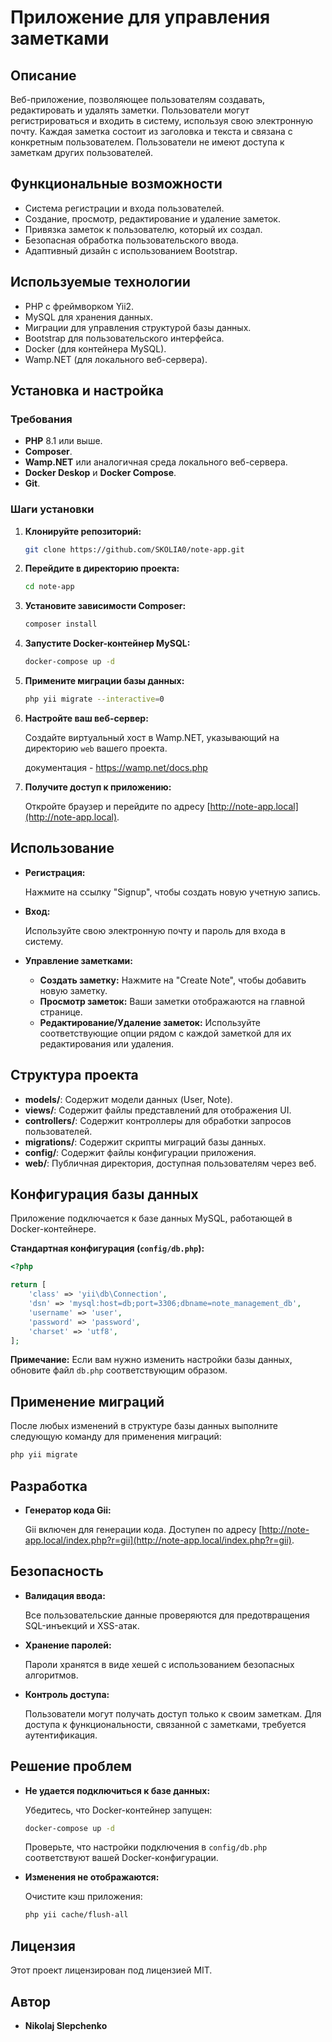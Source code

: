 
# Приложение для управления заметками

## Описание

Веб-приложение, позволяющее пользователям создавать, редактировать и удалять заметки. Пользователи могут регистрироваться и входить в систему, используя свою электронную почту. Каждая заметка состоит из заголовка и текста и связана с конкретным пользователем. Пользователи не имеют доступа к заметкам других пользователей.

## Функциональные возможности

- Система регистрации и входа пользователей.
- Создание, просмотр, редактирование и удаление заметок.
- Привязка заметок к пользователю, который их создал.
- Безопасная обработка пользовательского ввода.
- Адаптивный дизайн с использованием Bootstrap.

## Используемые технологии

- PHP с фреймворком Yii2.
- MySQL для хранения данных.
- Миграции для управления структурой базы данных.
- Bootstrap для пользовательского интерфейса.
- Docker (для контейнера MySQL).
- Wamp.NET (для локального веб-сервера).

## Установка и настройка

### Требования

- **PHP** 8.1 или выше.
- **Composer**.
- **Wamp.NET** или аналогичная среда локального веб-сервера.
- **Docker Deskop** и **Docker Compose**.
- **Git**.

### Шаги установки

1. **Клонируйте репозиторий:**

   ```bash
   git clone https://github.com/SKOLIA0/note-app.git
   ```

2. **Перейдите в директорию проекта:**

   ```bash
   cd note-app
   ```

3. **Установите зависимости Composer:**

   ```bash
   composer install
   ```

4. **Запустите Docker-контейнер MySQL:**

   ```bash
   docker-compose up -d
   ```

5. **Примените миграции базы данных:**

   ```bash
   php yii migrate --interactive=0
   ```

6. **Настройте ваш веб-сервер:**

   Создайте виртуальный хост в Wamp.NET, указывающий на директорию `web` вашего проекта.

    документация - https://wamp.net/docs.php


7. **Получите доступ к приложению:**

   Откройте браузер и перейдите по адресу [http://note-app.local](http://note-app.local).

## Использование

- **Регистрация:**

  Нажмите на ссылку "Signup", чтобы создать новую учетную запись.

- **Вход:**

  Используйте свою электронную почту и пароль для входа в систему.

- **Управление заметками:**

   - **Создать заметку:** Нажмите на "Create Note", чтобы добавить новую заметку.
   - **Просмотр заметок:** Ваши заметки отображаются на главной странице.
   - **Редактирование/Удаление заметок:** Используйте соответствующие опции рядом с каждой заметкой для их редактирования или удаления.

## Структура проекта

- **models/**: Содержит модели данных (User, Note).
- **views/**: Содержит файлы представлений для отображения UI.
- **controllers/**: Содержит контроллеры для обработки запросов пользователей.
- **migrations/**: Содержит скрипты миграций базы данных.
- **config/**: Содержит файлы конфигурации приложения.
- **web/**: Публичная директория, доступная пользователям через веб.

## Конфигурация базы данных

Приложение подключается к базе данных MySQL, работающей в Docker-контейнере.

**Стандартная конфигурация (`config/db.php`):**

```php
<?php

return [
    'class' => 'yii\db\Connection',
    'dsn' => 'mysql:host=db;port=3306;dbname=note_management_db',
    'username' => 'user',
    'password' => 'password',
    'charset' => 'utf8',
];

```

**Примечание:** Если вам нужно изменить настройки базы данных, обновите файл `db.php` соответствующим образом.

## Применение миграций

После любых изменений в структуре базы данных выполните следующую команду для применения миграций:

```bash
php yii migrate
```

## Разработка

- **Генератор кода Gii:**

  Gii включен для генерации кода. Доступен по адресу [http://note-app.local/index.php?r=gii](http://note-app.local/index.php?r=gii).


## Безопасность

- **Валидация ввода:**

  Все пользовательские данные проверяются для предотвращения SQL-инъекций и XSS-атак.

- **Хранение паролей:**

  Пароли хранятся в виде хешей с использованием безопасных алгоритмов.

- **Контроль доступа:**

  Пользователи могут получать доступ только к своим заметкам. Для доступа к функциональности, связанной с заметками, требуется аутентификация.

## Решение проблем

- **Не удается подключиться к базе данных:**

  Убедитесь, что Docker-контейнер запущен:

  ```bash
  docker-compose up -d
  ```

  Проверьте, что настройки подключения в `config/db.php` соответствуют вашей Docker-конфигурации.

- **Изменения не отображаются:**

  Очистите кэш приложения:

  ```bash
  php yii cache/flush-all
  ```

## Лицензия

Этот проект лицензирован под лицензией MIT.

## Автор

- **Nikolaj Slepchenko**


